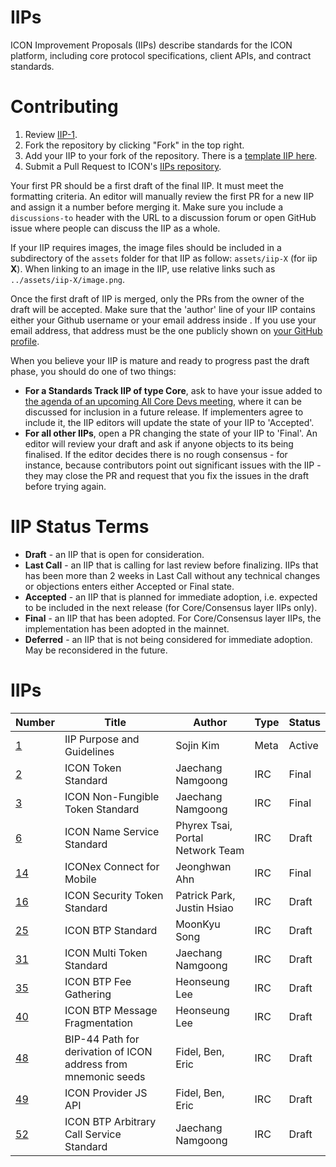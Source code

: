 # IIPs
ICON Improvement Proposals (IIPs) describe standards for the ICON platform, including core protocol specifications, client APIs, and contract standards.

# Contributing

 1. Review [IIP-1](IIPS/iip-1.md).
 2. Fork the repository by clicking "Fork" in the top right.
 3. Add your IIP to your fork of the repository. There is a [template IIP here](iip-X.md).
 4. Submit a Pull Request to ICON's [IIPs repository](https://github.com/icon-project/IIPs).

Your first PR should be a first draft of the final IIP. It must meet the formatting criteria. An editor will manually review the first PR for a new IIP and assign it a number before merging it. Make sure you include a `discussions-to` header with the URL to a discussion forum or open GitHub issue where people can discuss the IIP as a whole.

If your IIP requires images, the image files should be included in a subdirectory of the `assets` folder for that IIP as follow: `assets/iip-X` (for iip **X**). When linking to an image in the IIP, use relative links such as `../assets/iip-X/image.png`.

Once the first draft of IIP is merged, only the PRs from the owner of the draft will be accepted. Make sure that the 'author' line of your IIP contains either your Github username or your email address inside <triangular brackets>. If you use your email address, that address must be the one publicly shown on [your GitHub profile](https://github.com/settings/profile).

When you believe your IIP is mature and ready to progress past the draft phase, you should do one of two things:

 - **For a Standards Track IIP of type Core**, ask to have your issue added to [the agenda of an upcoming All Core Devs meeting](https://github.com/icon-project/pm/issues), where it can be discussed for inclusion in a future release. If implementers agree to include it, the IIP editors will update the state of your IIP to 'Accepted'.
 - **For all other IIPs**, open a PR changing the state of your IIP to 'Final'. An editor will review your draft and ask if anyone objects to its being finalised. If the editor decides there is no rough consensus - for instance, because contributors point out significant issues with the IIP - they may close the PR and request that you fix the issues in the draft before trying again.

# IIP Status Terms
* **Draft** - an IIP that is open for consideration.
* **Last Call** - an IIP that is calling for last review before finalizing. IIPs that has been more than 2 weeks in Last Call without any technical changes or objections enters either Accepted or Final state.
* **Accepted** - an IIP that is planned for immediate adoption, i.e. expected to be included in the next release (for Core/Consensus layer IIPs only).
* **Final** - an IIP that has been adopted. For Core/Consensus layer IIPs, the implementation has been adopted in the mainnet.
* **Deferred** - an IIP that is not being considered for immediate adoption. May be reconsidered in the future.

# IIPs

| Number             | Title                      | Author    | Type | Status |
| ------------------ | -------------------------- | --------- | ---- | ------ |
| [1](IIPS/iip-1.md) | IIP Purpose and Guidelines | Sojin Kim | Meta | Active |
| [2](IIPS/iip-2.md) | ICON Token Standard | Jaechang Namgoong  | IRC | Final |
| [3](IIPS/iip-3.md) | ICON Non-Fungible Token Standard | Jaechang Namgoong  | IRC | Final |
| [6](IIPS/iip-6.md) | ICON Name Service Standard | Phyrex Tsai, Portal Network Team | IRC | Draft |
| [14](IIPS/iip-14.md) | ICONex Connect for Mobile | Jeonghwan Ahn | IRC | Final |
| [16](IIPS/iip-16.md) | ICON Security Token Standard | Patrick Park, Justin Hsiao | IRC | Draft |
| [25](IIPS/iip-25.md) | ICON BTP Standard | MoonKyu Song | IRC | Draft |
| [31](IIPS/iip-31.md) | ICON Multi Token Standard | Jaechang Namgoong | IRC | Draft |
| [35](IIPS/iip-35.md) | ICON BTP Fee Gathering | Heonseung Lee | IRC | Draft |
| [40](IIPS/iip-40.md) | ICON BTP Message Fragmentation | Heonseung Lee | IRC | Draft |
| [48](IIPS/iip-48.md) | BIP-44 Path for derivation of ICON address from mnemonic seeds | Fidel, Ben, Eric | IRC | Draft |
| [49](IIPS/iip-49.md) | ICON Provider JS API | Fidel, Ben, Eric | IRC | Draft
| [52](IIPS/iip-52.md) | ICON BTP Arbitrary Call Service Standard | Jaechang Namgoong | IRC | Draft |
